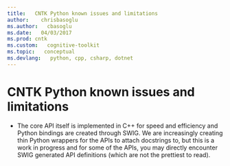 ```yaml
---
title:   CNTK Python known issues and limitations
author:    chrisbasoglu
ms.author:   cbasoglu
ms.date:   04/03/2017
ms.prod: cntk
ms.custom:   cognitive-toolkit
ms.topic:   conceptual
ms.devlang:   python, cpp, csharp, dotnet
---
```


# CNTK Python known issues and limitations

- The core API itself is implemented in C++ for speed and efficiency and Python bindings are created through SWIG. We are increasingly creating thin Python wrappers for the APIs to attach docstrings to, but this is a work in progress and for some of the APIs, you may directly encounter SWIG generated API definitions (which are not the prettiest to read).
